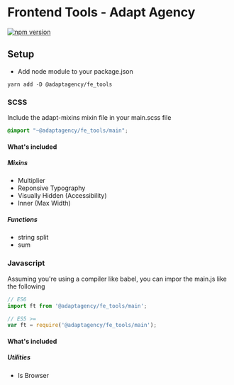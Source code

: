 # Frontend Tools - Adapt Agency
[![npm version](https://badge.fury.io/js/%40adaptagency%2Ffe_tools.svg)](https://badge.fury.io/js/%40adaptagency%2Ffe_tools)

## Setup 
* Add node module to your package.json
```console
yarn add -D @adaptagency/fe_tools
```

### SCSS
Include the adapt-mixins mixin file in your main.scss file
```scss
@import "~@adaptagency/fe_tools/main";
```

#### What's included
##### Mixins
- Multiplier
- Reponsive Typography
- Visually Hidden (Accessibility)
- Inner (Max Width)
##### Functions
- string split
- sum

### Javascript
Assuming you're using a compiler like babel, you can impor the main.js like the following
```js
// ES6
import ft from '@adaptagency/fe_tools/main';

// ES5 >=
var ft = require('@adaptagency/fe_tools/main');
```

#### What's included
##### Utilities
- Is Browser

